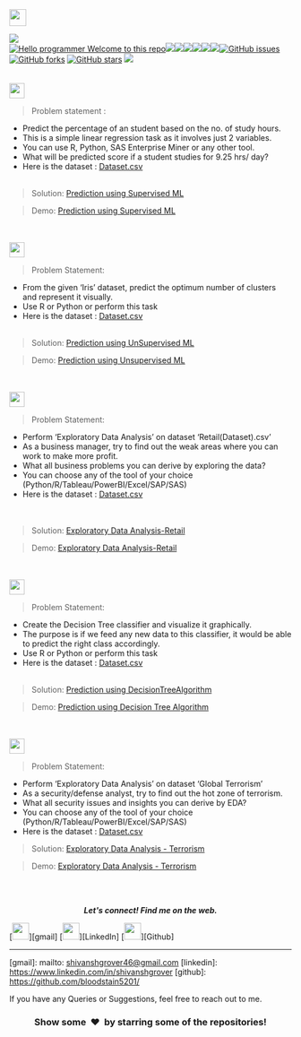 <img height="30" src="https://img.shields.io/badge/The Sparks Foundation-black.svg?&style=for-the-badge&logo=TheSparksFoundation&logoColor=blue" />

[![](https://img.shields.io/badge/Author-ShivanshGrover-green.svg)](https://github.com/bloodstain5201)<br>
[![Hello programmer Welcome to this repo](https://img.shields.io/badge/Hello!-Welcometothisrepo-brightgreen.svg?style=flat&logo=github)](https://github.com/bloodstain5201)![](https://img.shields.io/badge/Programming_Language-Python-orange.svg)![](https://img.shields.io/badge/Status-Complete-green.svg)[![](https://img.shields.io/github/license/bloodstain5201/THE-SPARKS-FOUNDATION.svg?style=plastic)](https://github.com/bloodstain5201/THE-SPARKS-FOUNDATION)[![](https://img.shields.io/github/languages/code-size/bloodstain5201/THE-SPARKS-FOUNDATION.svg?style=plastic)](https://github.com/bloodstain5201/THE-SPARKS-FOUNDATION)[![](https://img.shields.io/github/languages/top/bloodstain5201/THE-SPARKS-FOUNDATION.svg?style=plastic)](https://github.com/bloodstain5201/THE-SPARKS-FOUNDATION)[![](https://img.shields.io/github/Follow/bloodstain5201.svg?style=plastic)](https://github.com/bloodstain5201)[![GitHub issues](https://img.shields.io/github/issues/bloodstain5201/THE-SPARKS-FOUNDATION.svg)](https://github.com/bloodstain5201/THE-SPARKS-FOUNDATION/issues) [![GitHub forks](https://img.shields.io/github/forks/bloodstain5201/THE-SPARKS-FOUNDATION.svg)](https://github.com/bloodstain5201/THE-SPARKS-FOUNDATION/network) [![GitHub stars](https://img.shields.io/github/stars/bloodstain5201/THE-SPARKS-FOUNDATION.svg)](https://github.com/bloodstain5201/THE-SPARKS-FOUNDATION/stargazers)
[![](https://img.shields.io/badge/Followme-Github-green.svg)](https://github.com/bloodstain5201)
<br><br><br>
<img height="27" src="https://img.shields.io/badge/Prediction using Supervised ML -Level  Beginner-green.svg?&style=for-the-badge&logo=TheSparksFoundation&logoColor=red" />
<br>
> Problem statement :
- Predict the percentage of an student based on the no. of study hours. <br>
- This is a simple linear regression task as it involves just 2 variables.<br>
- You can use R, Python, SAS Enterprise Miner or any other tool.<br>
- What will be predicted score if a student studies for 9.25 hrs/ day? <br>
- Here is the dataset :
<a href="https://raw.githubusercontent.com/AdiPersonalWorks/Random/master/student_scores%20-%20student_scores.csv">Dataset.csv</a><br><br>
> Solution:
<a href="https://github.com/bloodstain5201/TSF_DataScience_Tasks/blob/main/prediction_of_student_marks_based_on_study_hours.py"> Prediction using Supervised ML</a>

>Demo:
<a href="https://www.linkedin.com/posts/shivanshgrover_problemabrstatement-gripjuly21-thesparksfoundation-activity-6820565226337959936---5f">Prediction using Supervised ML</a>

<br><br>
<img height="27" src="https://img.shields.io/badge/Prediction using Unsupervised ML -Level  Beginner-green.svg?&style=for-the-badge&logo=TheSparksFoundation&logoColor=blue"/>
<br>

> Problem Statement:
- From the given ‘Iris’ dataset, predict the optimum number of clusters and
represent it visually.<br>
- Use R or Python or perform this task<br>
- Here is the dataset :
<a href="https://bit.ly/3kXTdox">Dataset.csv</a><br><br>
> Solution:
<a href="https://github.com/bloodstain5201/TSF_DataScience_Tasks/blob/main/kmeans_clustering_on_iris_dataset.py"> Prediction using UnSupervised ML</a>

> Demo:
<a href="https://www.linkedin.com/posts/shivanshgrover_task3-gripjuly2021-gripjuly21-activity-6820572834381791232--3BN">Prediction using Unsupervised ML</a>

<br><br>
<img height="27" src="https://img.shields.io/badge/Exploratory Data Analysis (Retail) -Level  Beginner-green.svg?&style=for-the-badge&logo=TheSparksFoundation&logoColor=blue"/>
<br>

> Problem Statement:
- Perform ‘Exploratory Data Analysis’ on dataset ‘Retail(Dataset).csv’ <br>
- As a business manager, try to find out the weak areas where you can work to
make more profit.<br>
- What all business problems you can derive by exploring the data?<br>
- You can choose any of the tool of your choice<br>
(Python/R/Tableau/PowerBI/Excel/SAP/SAS)<br>
- Here is the dataset :
<a href="https://bit.ly/3i4rbWl">Dataset.csv</a><br><br><br>
> Solution:
<a href="https://github.com/bloodstain5201/TSF_DataScience_Tasks/blob/main/eda_on_superstore_data.py"> Exploratory Data Analysis-Retail</a>

> Demo:
<a href="https://www.linkedin.com/posts/shivanshgrover_gripjuly21-datascience-dataanalytics-activity-6820575855715110912-oqhe">Exploratory Data Analysis-Retail</a>

<br><br>
<img height="27" src="https://img.shields.io/badge/Prediction using Decision Tree Algorithm -Level  Intermediate-orange.svg?&style=for-the-badge&logo=TheSparksFoundation&logoColor=blue"/>
<br>

> Problem Statement:
- Create the Decision Tree classifier and visualize it graphically.<br>
- The purpose is if we feed any new data to this classifier, it would be able to
predict the right class accordingly. <br>
- Use R or Python or perform this task<br>
- Here is the dataset :
<a href="https://bit.ly/3kXTdox">Dataset.csv</a><br><br>
> Solution:
<a href="https://github.com/bloodstain5201/TSF_DataScience_Tasks/blob/main/decision_trees_classifier.py">Prediction using DecisionTreeAlgorithm </a>

> Demo:
<a href="https://www.linkedin.com/posts/shivanshgrover_problemabrstatement-gripjuly21-thesparksfoundation-activity-6820571151014666240-uZ-l">Prediction using Decision Tree Algorithm</a>

<br><br>
<img height="27" src="https://img.shields.io/badge/To explore Business Analytics -Level  Intermediate-orange.svg?&style=for-the-badge&logo=TheSparksFoundation&logoColor=blue"/>
<br>


> Problem Statement:
- Perform ‘Exploratory Data Analysis’ on dataset ‘Global Terrorism’ <br>
- As a security/defense analyst, try to find out the hot zone of terrorism.<br>
- What all security issues and insights you can derive by EDA?<br>
- You can choose any of the tool of your choice
(Python/R/Tableau/PowerBI/Excel/SAP/SAS)<br>
- Here is the dataset :
<a href="https://bit.ly/2TK5Xn5">Dataset.csv</a><br>
> Solution:
<a href="https://github.com/bloodstain5201/TSF_DataScience_Tasks/blob/main/4_exploratory_data_analysis_terrorism_.py">Exploratory Data Analysis - Terrorism</a>

> Demo:
<a href="https://www.linkedin.com/posts/shivanshgrover_problemabrstatement-activity-6820580575393460224-qdy_">Exploratory Data Analysis - Terrorism</a>


<br><br>
<p align="center">
  <b><i>Let's connect! Find me on the web.</i></b>

[<img height="30" src = "https://img.shields.io/badge/gmail-c14438?&style=for-the-badge&logo=gmail&logoColor=white">][gmail] 
[<img height="30" src="https://img.shields.io/badge/linkedin-blue.svg?&style=for-the-badge&logo=linkedin&logoColor=white" />][LinkedIn]
[<img height="30" src="https://img.shields.io/badge/github-black.svg?&style=for-the-badge&logo=github&logoColor=white" />][Github]
<br />
<hr />

[gmail]: mailto: shivanshgrover46@gmail.com
[linkedin]: https://www.linkedin.com/in/shivanshgrover
[github]: https://github.com/bloodstain5201/



  
If you have any Queries or Suggestions, feel free to reach out to me.

<h3 align="center">Show some &nbsp;❤️&nbsp; by starring some of the repositories!</h3>




